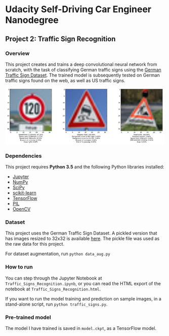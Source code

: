 # Udacity Self-Driving Car Engineer Nanodegree
## Project 2: Traffic Sign Recognition

### Overview

This project creates and trains a deep convolutional neural network from scratch, with the task of classifying German traffic signs using the [German Traffic Sign Dataset](http://benchmark.ini.rub.de/?section=gtsrb&subsection=dataset). The trained model is subsequently tested on German traffic signs found on the web, as well as US traffic signs.

![img](traffic_sign.png)

### Dependencies

This project requires **Python 3.5** and the following Python libraries installed:

- [Jupyter](http://jupyter.org/)
- [NumPy](http://www.numpy.org/)
- [SciPy](https://www.scipy.org/)
- [scikit-learn](http://scikit-learn.org/)
- [TensorFlow](http://tensorflow.org)
- [PIL](http://www.pythonware.com/products/pil/)
- [OpenCV](http://opencv.org/)

### Dataset

This project uses the German Traffic Sign Dataset. A pickled version that has images resized to 32x32 is available [here](https://d17h27t6h515a5.cloudfront.net/topher/2016/October/580d53ce_traffic-sign-data/traffic-sign-data.zip). The pickle file was used as the raw data for this project.

For dataset augmentation, run `python data_aug.py`

### How to run

You can step through the Jupyter Notebook at `Traffic_Signs_Recognition.ipynb`, or you can read the HTML export of the notebook at `Traffic_Signs_Recognition.html`.

If you want to run the model training and prediction on sample images, in a stand-alone script, run `python traffic_signs.py`.

### Pre-trained model
The model I have trained is saved in `model.ckpt`, as a TensorFlow model.
